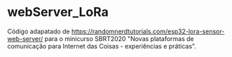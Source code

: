 # webServer_LoRa

Código adapatado de https://randomnerdtutorials.com/esp32-lora-sensor-web-server/ para o minicurso SBRT2020 "Novas plataformas de comunicação para Internet das Coisas - experiências e práticas".
